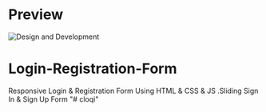# Preview
![Design and Development](https://github.com/JunaidShamnad/SignIn-SignUp-Form/blob/main/img/Login%20%26%20Registration%20Form.png)

# Login-Registration-Form
Responsive Login &amp; Registration Form Using HTML &amp; CSS &amp; JS .Sliding Sign In &amp; Sign Up Form
"# cloqi" 
